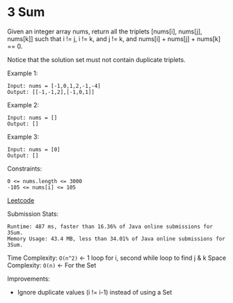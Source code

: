 # 3 Sum

Given an integer array nums, return all the triplets [nums[i], nums[j], nums[k]] such that i != j, i != k, and j != k, and nums[i] + nums[j] + nums[k] == 0.

Notice that the solution set must not contain duplicate triplets.

 

Example 1:
```
Input: nums = [-1,0,1,2,-1,-4]
Output: [[-1,-1,2],[-1,0,1]]
```
Example 2:
```
Input: nums = []
Output: []
```
Example 3:
```
Input: nums = [0]
Output: []
 ```

Constraints:
```
0 <= nums.length <= 3000
-105 <= nums[i] <= 105
```

[Leetcode](https://leetcode.com/problems/3sum/)

Submission Stats:
```
Runtime: 487 ms, faster than 16.36% of Java online submissions for 3Sum.
Memory Usage: 43.4 MB, less than 34.01% of Java online submissions for 3Sum.
```

Time Complexity: `O(n^2)` <- 1 loop for i, second while loop to find j & k
Space Complexity: `O(n)` <- For the Set

Improvements:
- Ignore duplicate values (i != i-1) instead of using a Set